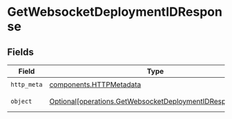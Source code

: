 # GetWebsocketDeploymentIDResponse


## Fields

| Field                                                                                                                        | Type                                                                                                                         | Required                                                                                                                     | Description                                                                                                                  |
| ---------------------------------------------------------------------------------------------------------------------------- | ---------------------------------------------------------------------------------------------------------------------------- | ---------------------------------------------------------------------------------------------------------------------------- | ---------------------------------------------------------------------------------------------------------------------------- |
| `http_meta`                                                                                                                  | [components.HTTPMetadata](../../models/components/httpmetadata.md)                                                           | :heavy_check_mark:                                                                                                           | N/A                                                                                                                          |
| `object`                                                                                                                     | [Optional[operations.GetWebsocketDeploymentIDResponseBody]](../../models/operations/getwebsocketdeploymentidresponsebody.md) | :heavy_minus_sign:                                                                                                           | Workflow queued                                                                                                              |